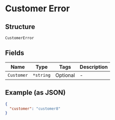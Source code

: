 
# Customer Error

## Structure

`CustomerError`

## Fields

| Name | Type | Tags | Description |
|  --- | --- | --- | --- |
| `Customer` | `*string` | Optional | - |

## Example (as JSON)

```json
{
  "customer": "customer8"
}
```

